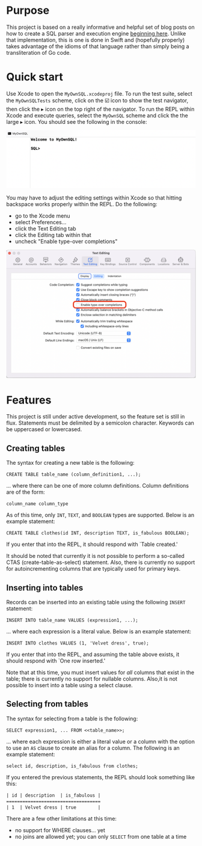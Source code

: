 # Purpose

This project is based on a really informative and helpful set of blog posts on how to create a SQL parser and execution engine [beginning here](https://notes.eatonphil.com/database-basics.html). Unlike that implementation, this is one is done in Swift and (hopefully properly) takes advantage of the idioms of that language rather than simply being a transliteration of Go code.

# Quick start

Use Xcode to open the `MyOwnSQL.xcodeproj` file. To run the test suite, select the `MyOwnSQLTests` scheme, click on the ☑️ icon to show the test navigator, then click the ▸ icon on the top right of the navigator. To run the REPL within Xcode and execute queries, select the `MyOwnSQL` scheme and click the the large ▸ icon. You  should see the following in the console:

![](./images/repl.png)

You may have to adjust the editing settings within Xcode so that hitting backspace works properly within the REPL. Do the following:

* go to the Xcode menu
* select Preferences...
* click the Text Editing tab
* click the Editing tab within that
* uncheck "Enable type-over completions"

![](./images/editing_preferences.png)

# Features

This project is still under active development, so the feature set is still in flux. Statements must be delimited by a semicolon character. Keywords can be uppercased or lowercased.

## Creating tables

The syntax for creating a new table is the following:

```
CREATE TABLE table_name (column_definition1, ...);
```

... where there can be one of more column definitions. Column definitions are of the form:

```
column_name column_type
```

As of this time, only `INT`, `TEXT`, and `BOOLEAN` types are supported. Below is an example statement:

```
CREATE TABLE clothes(id INT, description TEXT, is_fabulous BOOLEAN);
```

If you enter that into the REPL, it should respond with `Table created.'

It should be noted that currently it is not possible to perform a so-called CTAS (create-table-as-select) statement. Also, there is currently no support for autoincrementing columns that are typically used for primary keys.


## Inserting into tables

Records can be inserted into an existing table using the following `INSERT` statement:

```
INSERT INTO table_name VALUES (expression1, ...);
```

... where each expression is a literal value. Below is an example statement:

```
INSERT INTO clothes VALUES (1, 'Velvet dress', true);
```

If you enter that into the REPL, and assuming the table above exists, it should respond with `One row inserted.'

Note that at this time, you must insert values for _all_ columns that exist in the table; there is currently no support for nullable columns. Also,it is not possible to insert into a table using a select clause.

## Selecting from tables

The syntax for selecting from a table is the following:

```
SELECT expression1, ... FROM <<table_name>>;
```

... where each expression is either a literal value or a column with the option to use an `AS` clause to create an alias for a column. The following is an example statement:

```
select id, description, is_fabulous from clothes;
```

If you entered the previous statements, the REPL should look something like this:

```
| id | description  | is_fabulous |
===================================
| 1  | Velvet dress | true        |
```

There are a few other limitations at this time:

* no support for WHERE clauses... yet
* no joins are allowed yet; you can only `SELECT` from one table at a time